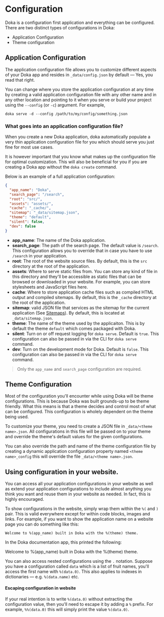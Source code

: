 # Configuration

Doka is a configuration first application and everything can be configured. 
There are two distinct types of configurations in Doka:

- Application Configuration
- Theme configuration

## Application Configuration

The application configuration file allows you to customize different aspects 
of your Doka app and resides in `_data/config.json` by default &mdash; Yes, 
you read that right. 

You can change where you store the application configuration at any time by 
creating a valid application configuration file with any other name and in any 
other location and pointing to it when you serve or build your project using 
the `--config` (or `-c`) argument. For example,

```
doka serve -d --config /path/to/my/config/something.json
```

### What goes into an application configuration file?

When you create a new Doka application, doka automatically populate a very thin 
application configuration file for you which should serve you just fine for most 
use cases. 

It is however important that you know what makes up the configuration file for 
optimal customization. This will also be beneficial for you if you are creating 
a Doka app without the `doka create` command.

Below is an example of a full application configuration:

```json
{
  "app_name": "Doka",
  "search_page": "/search",
  "root": "src/",
  "assets": "assets/",
  "cache": "_cache/",
  "sitemap": "_data/sitemap.json",
  "theme": "default",
  "silent": false,
  "dev": false
}
```

- **app_name**: The name of the Doka application.
- **search_page**: The path of the search page. The default value is `/search`. 
  This configuration allows you to override that in case you have to use `/search` 
  in your application.
- **root**: The root of the website source files. By default, this is the `src` 
  directory at the root of the application.
- **assets**: Where to serve static files from. You can store any kind of file 
  in this directory and they'll be accessible as static files that can be browsed 
  or downloaded in your website. For example, you can store stylesheets and 
  JavaScript files here.
- **cache**: Where to store application cache files such as compiled HTML output 
  and compiled sitemaps. By default, this is the `_cache` directory at the root of 
  the application.
- **sitemap**:  valid JSON file that services as the sitemap for the current 
  application (See [Sitemaps](/getting-started/sitemap)). By default, this is 
  located at `_data/sitemap.json`.
- **theme**: The name of the theme used by the applicaiton. This is by default 
  the theme `default` which comes packaged with Doka.
- **silent**: Turn on or off request logging for `doka serve`. Default is `true`. 
  This configuration can also be passed in via the CLI for `doka serve` command.
- **dev**: Turn on the development mode for Doka. Default is `false`. This 
  configuration can also be passed in via the CLI for `doka serve` command.

> Only the `app_name` and `search_page` configuration are required.

## Theme Configuration

Most of the configuration you'll encounter while using Doka will be theme 
configurations. This is because Doka was built grounds-up to be theme friendly. 
What this means is that a theme decides and control most of what can be 
configured. This configuration is wholely dependent on the theme being used.

To customize your theme, you need to create a JSON file in `_data/<theme name>.json`. 
All configurations in this file will be passed on to your theme and override the 
theme's default values for the given configurations.

You can also override the path and name of the theme configuration file by creating 
a dynamic application configuration property named `<theme name>_config` this will 
override the file `_data/<theme name>.json`.

## Using configuration in your website.

You can access all your application configurations in your website as well as 
extend your application configurations to include almost anything you think you 
want and reuse them in your website as needed. In fact, this is highly encouraged.

To show configurations in the website, simply wrap them within the `%(` and `)` 
pair. This is valid everywhere except for within code blocks, images and links. 
For example, if you want to show the application name on a website page you can do 
something like this:

```
Welcome to %(app_name) built in Doka with the %(theme) theme.
```

In the Doka documentation app, this printed the following:

Welcome to %(app_name) built in Doka with the %(theme) theme.

You can also access nested configurations using the `.` notation. Suppose you have 
a configuration called `data` which is a list of fruit names, you'll access the 
first name with `%(data.0)`. This also applies to indexes in dictionaries &mdash; 
e.g. `%(data.name)` etc.

#### Escaping configuration in website

If your real intention is to write `%(data.0)` without extracting the configuration 
value, then you'll need to escape it by adding a `%` prefix. For example, `%%(data.0)` 
this will simply print the value  `%(data.0)`.

